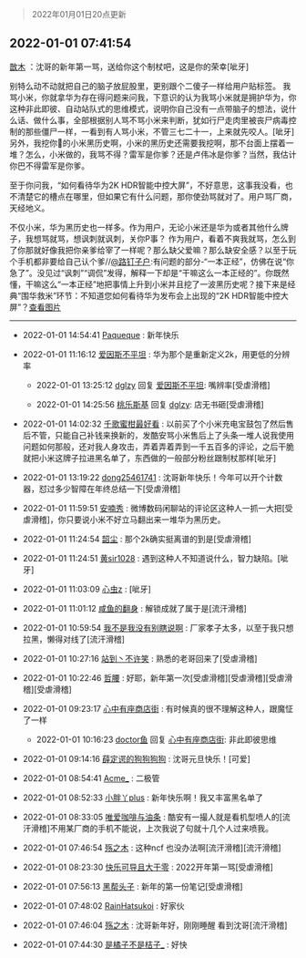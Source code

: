 > 2022年01月01日20点更新
<link rel="stylesheet" href="https://cdn.jsdelivr.net/gh/taotie6/sampleJSON@main/css/photo_show.css">
<meta name="referrer" content="no-referrer" />


 ## 2022-01-01 07:41:54 

 [㪚木](https://www.coolapk.com/feed/32513897?shareKey=NDUyMTdjNWViMDRiNjFjZmI0MjM~) ：沈哥的新年第一骂，送给你这个制杖吧，这是你的荣幸[呲牙]

别特么动不动就把自己的脑子放屁股里，更别跟个二傻子一样给用户贴标签。
我骂小米，你就拿华为存在得问题来问我，下意识的认为我骂小米就是拥护华为，你这种非此即彼、自动站队式的思维模式，说明你自己没有一点带脑子的想法<!--break-->，说什么话、做什么事，全部根据别人骂不骂小米来判断，犹如行尸走肉里被丧尸病毒控制的那些僵尸一样，一看到有人骂小米，不管三七二十一，上来就先咬人。[呲牙]
另外，我挖你🐎的小米黑历史啊，小米的黑历史还需要我挖啊，那不台面上摆着一堆？怎么，小米做的，我骂不得？雷军是你爹？还是卢伟冰是你爹？当然，我估计你巴不得雷军是你爹。

至于你问我，“如何看待华为2K HDR智能中控大屏”，不好意思，这事我没看，也不清楚它的槽点在哪里，但如果它有什么问题，那你使劲骂就对了。用户骂厂商，天经地义。

不仅小米，华为黑历史也一样多。作为用户，无论小米还是华为或者其他什么牌子，我想骂就骂，想讽刺就讽刺，关你P事？
作为用户，看着不爽我就骂，怎么到了你那就好像我把你亲爹给宰了一样呢？那么缺父爱嘛？那么缺安全感？以至于玩个手机都非要给自己认个爹//<a class="feed-link-uname" href="/u/路钉子户">@路钉子户</a>:有问题的部分-“一本正经”，仿佛在说“你急了”。没见过“讽刺”“调侃”发得，解释一下却是“干嘛这么一本正经的”。你既然懂，干嘛这么“一本正经”地把事情上升到小米并且挖了一波黑历史呢？接下来是经典“围华救米”环节：不知道您如何看待华为发布会上出现的“2K HDR智能中控大屏”？<a class="feed-forward-pic" href="http://image.coolapk.com/feed/2022/0101/00/4723514_b01d4dac_8292_0402_73@641x256.jpeg">查看图片</a> 

<div class="album">
</div>

 ------- 

- 2022-01-01 14:54:41 [Paqueque](uid=685582) : 新年快乐 

- 2022-01-01 11:16:12 [爱因斯不平坦](uid=834251) : 华为那个是重新定义2k，用更低的分辨率 

    - 2022-01-01 13:25:12 [dglzy](uid=3268346) 回复 [爱因斯不平坦](uid=834251): 嘴辨率[受虐滑稽] 

    - 2022-01-01 14:25:56 [桃乐斯基](uid=3865204) 回复 [dglzy](uid=3268346): 店无书砸[受虐滑稽] 

- 2022-01-01 14:02:32 [千歌蜜柑最好看](uid=1256624) : 以前买了个小米充电宝鼓包了然后售后不管，只能自己补钱来换新的，发酷安骂小米售后上了头条一堆人说我使用问题如何那般，还对我人身攻击，弄着弄着弄到一千五百多的评论，之后干脆就把小米这牌子拉进黑名单了，东西做的一般部分粉丝跟制杖那样[呲牙] 

- 2022-01-01 13:19:22 [dong25461741](uid=1268657) : 沈哥新年快乐！今年可以开个计数器，怼过多少智障在年终总结一下[受虐滑稽] 

- 2022-01-01 11:59:51 [安喃秀](uid=2237599) : 微博数码闲聊站的评论区这种人一抓一大把[受虐滑稽]，你只要说小米不好立马翻出来一堆华为黑历史。 

- 2022-01-01 11:24:54 [韶尘](uid=1296954) : 那个2k确实挺离谱的到是[受虐滑稽] 

- 2022-01-01 11:24:51 [黄sir1028](uid=905870) : 遇到这种人不知道说什么，智力缺陷。[呲牙] 

- 2022-01-01 11:03:09 [心虫z](uid=151532) : [呲牙] 

- 2022-01-01 11:01:12 [咸鱼的翻身](uid=3945270) : 解锁成就了属于是[流汗滑稽] 

- 2022-01-01 10:59:54 [我不是我没有别瞎说啊](uid=2231912) : 厂家孝子太多，以至于我只想拉黑，懒得对线了[流汗滑稽] 

- 2022-01-01 10:27:16 [站到丶不许笑](uid=1165627) : 熟悉的老哥回来了[受虐滑稽] 

- 2022-01-01 10:22:46 [哲腰](uid=3314896) : 好耶，新年第一次[受虐滑稽][受虐滑稽][受虐滑稽][受虐滑稽] 

- 2022-01-01 09:23:17 [心中有座商店街](uid=1636078) : 有时候真的很不理解这种人，跟魔怔了一样 

    - 2022-01-01 10:16:23 [doctor鱼](uid=1383402) 回复 [心中有座商店街](uid=1636078): 非此即彼思维 

- 2022-01-01 09:14:16 [薛定谔的狗狗狗狗](uid=2327954) : 沈哥元旦快乐！[可爱] 

- 2022-01-01 08:54:41 [Acme_](uid=783224) : 二极管 

- 2022-01-01 08:52:33 [小胖丫plus](uid=1222752) : 新年快乐啊！我又丰富黑名单了 

- 2022-01-01 08:33:05 [唯爱咖啡与油条](uid=2799079) : 酷安有一撮人就是看机型喷人的[流汗滑稽]不用某厂商的手机不能说，上次我说了句就十几个人过来喷我。 

- 2022-01-01 07:46:54 [殇之木](uid=1085570) : 这种ncf  也没办法啊[流汗滑稽][流汗滑稽] 

- 2022-01-01 08:23:30 [快乐可导且大于零](uid=2143303) : 2022开年第一骂[受虐滑稽] 

- 2022-01-01 07:56:13 [黑帮头子](uid=2838832) : 新年的第一份笔记[受虐滑稽] 

- 2022-01-01 07:48:02 [RainHatsukoi](uid=2118214) : 好家伙 

- 2022-01-01 07:46:04 [殇之木](uid=1085570) : 沈哥新年好，刚刚睡醒 看到沈哥[流汗滑稽] 

- 2022-01-01 07:44:30 [是橘子不是桔子_](uid=2943936) : 好快 


